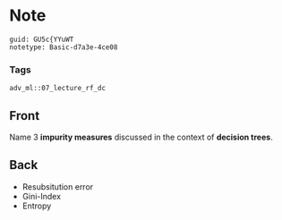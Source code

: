# Note
```
guid: GU5c{YYuWT
notetype: Basic-d7a3e-4ce08
```

### Tags
```
adv_ml::07_lecture_rf_dc
```

## Front
Name 3 <b>impurity measures</b> discussed in the context of
<b>decision trees</b>.

## Back
<div>
  <div>
    <ul>
      <li>Resubsitution error
      <li>Gini-Index
      <li>Entropy
    </ul>
  </div>
</div>
